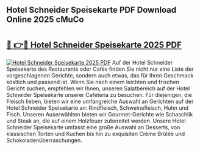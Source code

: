 ## Hotel Schneider Speisekarte PDF Download Online 2025 cMuCo

# <h2><a href="http://gccw6x.nevu.top/?p=Hotel+Schneider+Speisekarte">🔗 👉🔴 Hotel Schneider Speisekarte 2025 PDF</a></h2>

[![Hotel Schneider Speisekarte 2025 PDF](https://i.imgur.com/dBaPXMq.png)](http://gccw6x.nevu.top/?p=Hotel+Schneider+Speisekarte)
Auf der Hotel Schneider Speisekarte des Restaurants oder Cafés finden Sie nicht nur eine Liste der vorgeschlagenen Gerichte, sondern auch etwas, das für Ihren Geschmack köstlich und passend ist. Wenn Sie nach einem leichten und frischen Gericht suchen, empfehlen wir Ihnen, unseren Salatbereich auf der Hotel Schneider Speisekarte unserer Cafeteria zu besuchen. Für diejenigen, die Fleisch lieben, bieten wir eine umfangreiche Auswahl an Gerichten auf der Hotel Schneider Speisekarte an: Rindfleisch, Schweinefleisch, Huhn und Fisch. Unseren Auserwählten bieten wir Gourmet-Gerichte wie Schaschlik und Steak an, die auf einem Holzfeuer zubereitet werden. Unsere Hotel Schneider Speisekarte umfasst eine große Auswahl an Desserts, von klassischen Torten und Kuchen bis hin zu exquisiten Crème Brûlée und Schokoladenüberraschungen.
